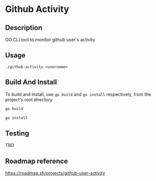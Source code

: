 # Github Activity

## Description

GO CLI tool to monitor github user's activity

## Usage

```
./github-activity <username>
```

## Build And Install

To build and install, use `go build` and `go install` respectively, from the project's root directory 
```sh
go build
```
```sh
go install
```

## Testing

TBD

## Roadmap reference
https://roadmap.sh/projects/github-user-activity